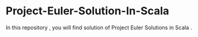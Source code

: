 Project-Euler-Solution-In-Scala
===============================

In this repository , you will find solution of Project Euler Solutions in Scala .